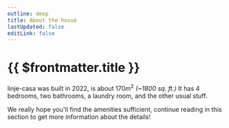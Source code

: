 ```yaml
---
outline: deep
title: About the house
lastUpdated: false
editLink: false
---
```


# {{ $frontmatter.title }}

linje-casa was built in 2022, is about 170m<sup>2</sup> *(~1800 sq. ft.)*
It has 4 bedrooms, two bathrooms, a laundry room, and the other usual stuff.

We really hope you'll find the amenities sufficient, continue reading in this section to get more information about the details!

